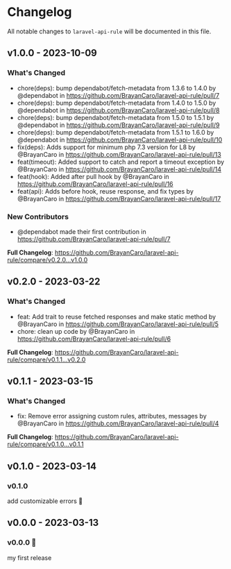 # Changelog

All notable changes to `laravel-api-rule` will be documented in this file.

## v1.0.0 - 2023-10-09

### What's Changed

- chore(deps): bump dependabot/fetch-metadata from 1.3.6 to 1.4.0 by @dependabot in https://github.com/BrayanCaro/laravel-api-rule/pull/7
- chore(deps): bump dependabot/fetch-metadata from 1.4.0 to 1.5.0 by @dependabot in https://github.com/BrayanCaro/laravel-api-rule/pull/8
- chore(deps): bump dependabot/fetch-metadata from 1.5.0 to 1.5.1 by @dependabot in https://github.com/BrayanCaro/laravel-api-rule/pull/9
- chore(deps): bump dependabot/fetch-metadata from 1.5.1 to 1.6.0 by @dependabot in https://github.com/BrayanCaro/laravel-api-rule/pull/10
- fix(deps): Adds support for minimum php 7.3 version for L8 by @BrayanCaro in https://github.com/BrayanCaro/laravel-api-rule/pull/13
- feat(timeout): Added support to catch and report a timeout exception by @BrayanCaro in https://github.com/BrayanCaro/laravel-api-rule/pull/14
- feat(hook): Added after pull hook by @BrayanCaro in https://github.com/BrayanCaro/laravel-api-rule/pull/16
- feat(api): Adds before hook, reuse response, and fix types by @BrayanCaro in https://github.com/BrayanCaro/laravel-api-rule/pull/17

### New Contributors

- @dependabot made their first contribution in https://github.com/BrayanCaro/laravel-api-rule/pull/7

**Full Changelog**: https://github.com/BrayanCaro/laravel-api-rule/compare/v0.2.0...v1.0.0

## v0.2.0 - 2023-03-22

### What's Changed

- feat: Add trait to reuse fetched responses and make static method by @BrayanCaro in https://github.com/BrayanCaro/laravel-api-rule/pull/5
- chore: clean up code by @BrayanCaro in https://github.com/BrayanCaro/laravel-api-rule/pull/6

**Full Changelog**: https://github.com/BrayanCaro/laravel-api-rule/compare/v0.1.1...v0.2.0

## v0.1.1 - 2023-03-15

### What's Changed

- fix: Remove error assigning custom rules, attributes, messages by @BrayanCaro in https://github.com/BrayanCaro/laravel-api-rule/pull/4

**Full Changelog**: https://github.com/BrayanCaro/laravel-api-rule/compare/v0.1.0...v0.1.1

## v0.1.0 - 2023-03-14

### v0.1.0

add customizable errors :cherry_blossom:

## v0.0.0 - 2023-03-13

### v0.0.0 :hibiscus:

my first release
